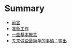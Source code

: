 # Summary

* [前言](README.md)
* [准备工作](chapter1.md)
* [一些基本概念](一些基本概念.md)
* [先来做些最简单的事情：输出](先来做些最简单的事情：输出.md)

